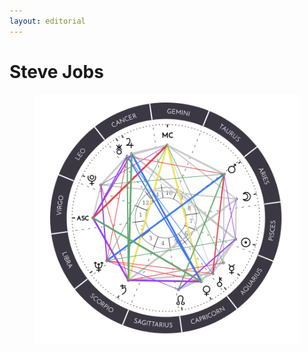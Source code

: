```yaml
---
layout: editorial
---
```


# Steve Jobs

<figure><img src="../../../../../../.gitbook/assets/Screen Shot 2023-02-09 at 9.14.42 AM.png" alt=""><figcaption></figcaption></figure>
